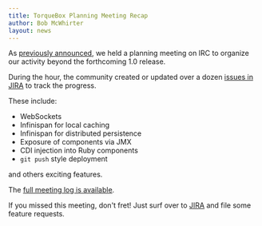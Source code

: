 ```yaml
---
title: TorqueBox Planning Meeting Recap
author: Bob McWhirter
layout: news
---
```


[annc]:   http://torquebox.org/news/2011/01/21/torquebox-planning-meeting/
[irclog]: http://torquebox.org/irclogs/2011-01-24-post-1dot0-planning/
[meeting-issues]:   https://issues.jboss.org/secure/IssueNavigator.jspa?reset=true&jqlQuery=project+%3D+TORQUE+AND+updated%3E%3D%222011%2F01%2F23%22+AND+updated%3C%3D%222011%2F01%2F25%22+ORDER+BY+updated+DESC
[jira]:   https://issues.jboss.org/browse/TORQUE

As [previously announced][annc], we held a planning meeting on IRC to organize
our activity beyond the forthcoming 1.0 release.

During the hour, the community created or updated over a dozen
[issues in JIRA][meeting-issues] to track the progress.

These include:

* WebSockets
* Infinispan for local caching
* Infinispan for distributed persistence
* Exposure of components via JMX
* CDI injection into Ruby components
* `git push` style deployment

and others exciting features.

The [full meeting log is available][irclog].

If you missed this meeting, don't fret!  Just surf over to [JIRA][jira]
and file some feature requests.
